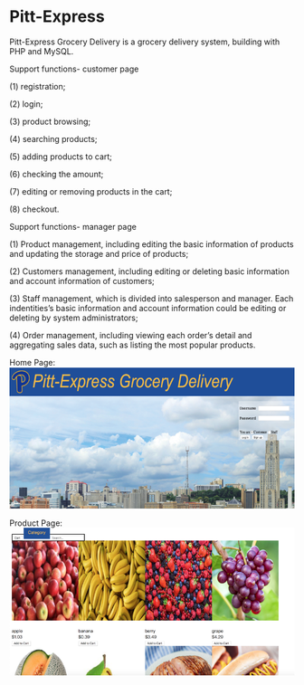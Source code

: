 # Pitt-Express
Pitt-Express Grocery Delivery is a grocery delivery system, building with PHP and MySQL.

Support functions- customer page

(1)	registration;

(2)	login; 

(3)	product browsing; 

(4)	searching products; 

(5)	adding products to cart; 

(6)	checking the amount; 

(7)	editing or removing products in the cart; 

(8)	checkout.

Support functions- manager page

(1)	Product management, including editing the basic information of products and updating the storage and price of products;

(2)	Customers management, including editing or deleting basic information and account information of customers;

(3)	Staff management, which is divided into salesperson and manager. Each indentities’s basic information and account information could be editing or deleting by system administrators;

(4)	Order management, including viewing each order’s detail and aggregating sales data, such as listing the most popular products.

Home Page:
![alt text](/Image/1.png)

Product Page:
![alt text](/Image/2.png)
